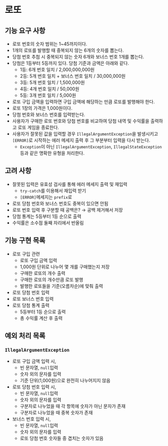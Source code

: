 # 로또

## 기능 요구 사항
- 로또 번호의 숫자 범위는 1~45까지이다.
- 1개의 로또를 발행할 때 중복되지 않는 6개의 숫자를 뽑는다.
- 당첨 번호 추첨 시 중복되지 않는 숫자 6개와 보너스 번호 1개를 뽑는다.
- 당첨은 1등부터 5등까지 있다. 당첨 기준과 금액은 아래와 같다.
  - 1등: 6개 번호 일치 / 2,000,000,000원
  - 2등: 5개 번호 일치 + 보너스 번호 일치 / 30,000,000원
  - 3등: 5개 번호 일치 / 1,500,000원
  - 4등: 4개 번호 일치 / 50,000원
  - 5등: 3개 번호 일치 / 5,000원
- 로또 구입 금액을 입력하면 구입 금액에 해당하는 만큼 로또를 발행해야 한다.
- 로또 1장의 가격은 1,000원이다.
- 당첨 번호와 보너스 번호를 입력받는다.
- 사용자가 구매한 로또 번호와 당첨 번호를 비교하여 당첨 내역 및 수익률을 출력하고 로또 게임을 종료한다.
- 사용자가 잘못된 값을 입력할 경우 `IllegalArgumentException`을 발생시키고 `[ERROR]`로 시작하는 에러 메세지 출력 후 그 부분부터 입력을 다시 받는다.
  - `Exception`이 아닌 `IllegalArgumentException`, `IllegalStateException` 등과 같은 명확한 유형을 처리한다.

## 고려 사항
- 잘못된 입력은 유효성 검사를 통해 에러 메세지 출력 및 재입력
  - `try-catch`를 이용해서 재입력 받기
  - `[ERROR]`메세지는 `prefix`로
- 로또 당첨 번호와 보너스 번호도 중복이 있으면 안됨
- 로또 번호 입력 후 구분할 때 공백은? &rarr; 공백 제거해서 저장
- 당첨 통계는 5등부터 1등 순으로 출력
- 수익률은 소수점 둘째 자리에서 반올림

## 기능 구현 목록
- 로또 구입 관련
  - 로또 구입 금액 입력
  - 1,000원 단위로 나누어 몇 개를 구매했는지 저장
  - 구매한 로또의 개수 출력
  - 구매한 로또의 개수만큼 로또 발행
  - 발행한 로또들을 기준(오름차순)에 맞춰 출력
- 로또 당첨 번호 입력
- 로또 보너스 번호 입력
- 로또 당첨 통계 출력
  - 5등부터 1등 순으로 출력
  - 총 수익률 계산 후 출력

## 예외 처리 목록
### `IllegalArgumentException`
- 로또 구입 금액 입력 시,
  - 빈 문자열, `null`입력
  - 숫자 외의 문자를 입력
  - 기준 단위(1,000원)으로 완전히 나누어지지 않음
- 로또 당첨 번호 입력 시,
  - 빈 문자열, `null`입력
  - 숫자 외의 문자를 입력
  - 구분자로 나누었을 때 각 항목에 숫자가 아닌 문자가 존재
  - 구분자로 나누었을 때 중복 숫자가 존재
- 보너스 번호 입력 시,
  - 빈 문자열, `null`입력
  - 숫자 외의 문자를 입력
  - 로또 당첨 번호 숫자들 중 겹치는 숫자가 있음